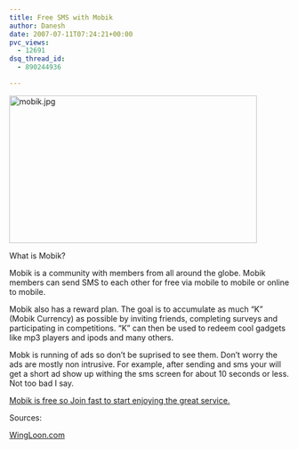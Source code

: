 ```yaml
---
title: Free SMS with Mobik
author: Danesh
date: 2007-07-11T07:24:21+00:00
pvc_views:
  - 12691
dsq_thread_id:
  - 890244936

---
```

[<img loading="lazy" src="/wp-content/uploads/2007/07/mobik.jpg" title="mobik.jpg" alt="mobik.jpg" border="0" height="265" width="445" />][1]

What is Mobik?

Mobik is a community with members from all around the globe. Mobik members can send SMS to each other for free via mobile to mobile or online to mobile.

Mobik also has a reward plan. The goal is to accumulate as much &#8220;K&#8221; (Mobik Currency) as possible by inviting friends, completing surveys and participating in competitions. &#8220;K&#8221; can then be used to redeem cool gadgets like mp3 players and ipods and many others.

Mobk is running of ads so don&#8217;t be suprised to see them. Don&#8217;t worry the ads are mostly non intrusive. For example, after sending and sms your will get a short ad show up withing the sms screen for about 10 seconds or less. Not too bad I say.

[Mobik is free so Join fast to start enjoying the great service.][2]

Sources:

[WingLoon.com][3]

 [1]: /wp-content/uploads/2007/07/mobik.jpg "mobik.jpg"
 [2]: http://www.mobik.com
 [3]: http://wingloon.com/2007/07/09/send-unlimited-free-sms-with-mobik/